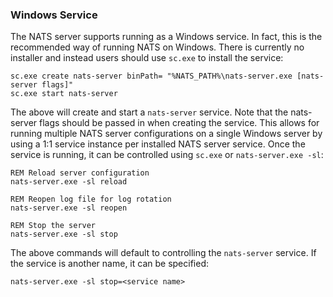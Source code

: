 ### Windows Service

The NATS server supports running as a Windows service. In fact, this is the recommended way of running NATS on Windows. There is currently no installer and instead users should use `sc.exe` to install the service:

```batch
sc.exe create nats-server binPath= "%NATS_PATH%\nats-server.exe [nats-server flags]"
sc.exe start nats-server
```

The above will create and start a `nats-server` service. Note that the nats-server flags should be passed in when creating the service. This allows for running multiple NATS server configurations on a single Windows server by using a 1:1 service instance per installed NATS server service. Once the service is running, it can be controlled using `sc.exe` or `nats-server.exe -sl`:

```batch
REM Reload server configuration
nats-server.exe -sl reload

REM Reopen log file for log rotation
nats-server.exe -sl reopen

REM Stop the server
nats-server.exe -sl stop
```

The above commands will default to controlling the `nats-server` service. If the service is another name, it can be specified:

```batch
nats-server.exe -sl stop=<service name>
```

